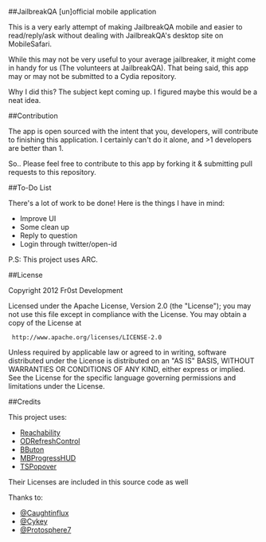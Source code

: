 ##JailbreakQA [un]official mobile application

This is a very early attempt of making JailbreakQA mobile and easier to read/reply/ask without dealing with JailbreakQA's desktop site on MobileSafari.

While this may not be very useful to your average jailbreaker, it might come in handy for us (The volunteers at JailbreakQA). That being said, this app may or may not be submitted to a Cydia repository. 

Why I did this? The subject kept coming up. I figured maybe this would be a neat idea. 

##Contribution

The app is open sourced with the intent that you, developers, will contribute to finishing this application. I certainly can't do it alone, and >1 developers are better than 1. 

So.. Please feel free to contribute to this app by forking it & submitting pull requests to this repository. 

##To-Do List

There's a lot of work to be done! Here is the things I have in mind:

- Improve UI
- Some clean up
- Reply to question
- Login through twitter/open-id

P.S: This project uses ARC.

##License 

Copyright 2012 Fr0st Development

   Licensed under the Apache License, Version 2.0 (the "License");
   you may not use this file except in compliance with the License.
   You may obtain a copy of the License at

     http://www.apache.org/licenses/LICENSE-2.0

   Unless required by applicable law or agreed to in writing, software
   distributed under the License is distributed on an "AS IS" BASIS,
   WITHOUT WARRANTIES OR CONDITIONS OF ANY KIND, either express or implied.
   See the License for the specific language governing permissions and
   limitations under the License. 

##Credits

This project uses: 

- <a href="http://developer.apple.com/library/ios/#samplecode/Reachability/Introduction/Intro.html">Reachability</a>
- <a href="https://github.com/Sephiroth87/ODRefreshControl">ODRefreshControl</a>
- <a href="https://github.com/mattlawer/BButton">BButon</a>
- <a href="https://github.com/jdg/MBProgressHUD">MBProgressHUD</a>
- <a href="https://github.com/takashisite/TSPopover">TSPopover</a>

Their Licenses are included in this source code as well

Thanks to:

- <a href="https://github.com/caughtinflux">@Caughtinflux</a>
- <a href="https://github.com/Cykey">@Cykey</a>
- <a href="https://github.com/Protosphere7">@Protosphere7</a>
